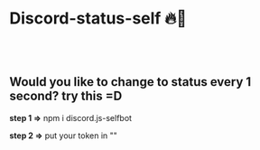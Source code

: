 # Discord-status-self 🔥💢
<br><br>
<h2>Would you like to change to status every 1 second?  try this =D</h2>

<b>step 1 =></b> npm i discord.js-selfbot

<b>step 2 =></b> put your token in ""
